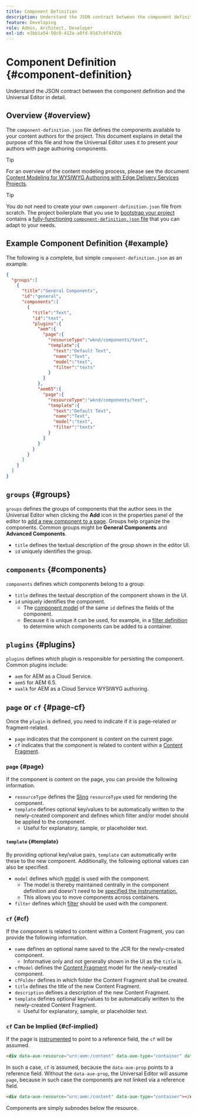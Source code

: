 ```yaml
---
title: Component Definition
description: Understand the JSON contract between the component definition and the Universal Editor in detail.
feature: Developing
role: Admin, Architect, Developer
exl-id: e1bb1a54-50c0-412a-a8fd-8167c6f47d2b
---
```

# Component Definition {#component-definition}

Understand the JSON contract between the component definition and the Universal Editor in detail.

## Overview {#overview}

The `component-definition.json` file defines the components available to your content authors for the project. This document explains in detail the purpose of this file and how the Universal Editor uses it to present your authors with page authoring components.

>[!TIP]
>
>For an overview of the content modeling process, please see the document [Content Modeling for WYSIWYG Authoring with Edge Delivery Services Projects](/help/edge/wysiwyg-authoring/content-modeling.md).

>[!TIP]
>
>You do not need to create your own `component-definition.json` file from scratch. The project boilerplate that you use to [bootstrap your project](/help/edge/wysiwyg-authoring/edge-dev-getting-started.md) contains a [fully-functioning `component-definition.json` file](https://github.com/adobe-rnd/aem-boilerplate-xwalk/blob/main/component-definition.json) that you can adapt to your needs.

## Example Component Definition {#example}

The following is a complete, but simple `component-definition.json` as an example.

```json
{
  "groups":[
    {
      "title":"General Components",
      "id":"general",
      "components":[
        {
          "title":"Text",
          "id":"text",
          "plugins":{
            "aem":{
              "page":{
                "resourceType":"wknd/components/text",
                "template":{
                  "text":"Default Text",
                  "name":"Text",
                  "model":"text",
                  "filter":"texts"
                }
              }
            },
            "aem65":{
              "page":{
                "resourceType":"wknd/components/text",
                "template":{
                  "text":"Default Text",
                  "name":"Text",
                  "model":"text",
                  "filter":"texts"
                }
              }
            }
          }
        }
      ]
    }
  ]
}
```

## `groups` {#groups}

`groups` defines the groups of components that the author sees in the Universal Editor when clicking the **Add** icon in the properties panel of the editor to [add a new component to a page](/help/sites-cloud/authoring/universal-editor/authoring.md#adding-components). Groups help organize the components. Common groups might be **General Components** and **Advanced Components**.

* `title` defines the textual description of the group shown in the editor UI.
* `id` uniquely identifies the group.

## `components` {#components}

`components` defines which components belong to a group.

* `title` defines the textual description of the component shown in the UI.
* `id` uniquely identifies the component.
  * The [component model](/help/implementing/universal-editor/field-types.md#model-structure) of the same `id` defines the fields of the component.
  * Because it is unique it can be used, for example, in a [filter definition](/help/implementing/universal-editor/filtering.md) to determine which components can be added to a container.

## `plugins` {#plugins}

`plugins` defines which plugin is responsible for persisting the component. Common plugins include:

* `aem` for AEM as a Cloud Service.
* `aem5` for AEM 6.5.
* `xwalk` for AEM as a Cloud Service WYSIWYG authoring.

## `page` or `cf` {#page-cf}

Once the `plugin` is defined, you need to indicate if it is page-related or fragment-related.

* `page` indicates that the component is content on the current page.
* `cf` indicates that the component is related to content within a [Content Fragment](/help/assets/content-fragments/content-fragments.md).

### `page` {#page}

If the component is content on the page, you can provide the following information.

* `resourceType` defines the [Sling](/help/implementing/developing/introduction/sling-cheatsheet.md) `resourceType` used for rendering the component.
* `template` defines optional key/values to be automatically written to the newly-created component and defines which filter and/or model should be applied to the component.
  * Useful for explanatory, sample, or placeholder text.

#### `template` {#template}

By providing optional key/value pairs, `template` can automatically write these to the new component. Additionally, the following optional values can also be specified.

* `model` defines which [model](/help/implementing/universal-editor/field-types.md#model-structure) is used with the component.
  * The model is thereby maintained centrally in the component definition and doesn't need to be [specified the instrumentation.](/help/implementing/universal-editor/field-types.md#instrumentation)
  * This allows you to move components across containers.
* `filter` defines which [filter](/help/implementing/universal-editor/filtering.md) should be used with the component.

### `cf` {#cf}

If the component is related to content within a Content Fragment, you can provide the following information.

* `name` defines an optional name saved to the JCR for the newly-created component.
  * Informative only and not generally shown in the UI as the `title` is.
* `cfModel` defines the [Content Fragment](/help/assets/content-fragments/content-fragments-models.md) model for the newly-created component.
* `cfFolder` defines in which folder the Content Fragment shall be created.
* `title` defines the title of the new Content Fragment.
* `description` defines a description of the new Content Fragment.
* `template` defines optional key/values to be automatically written to the newly-created Content Fragment.
  * Useful for explanatory, sample, or placeholder text.

### `cf` Can be Implied {#cf-implied}

If the page is [instrumented](/help/implementing/universal-editor/getting-started.md#instrument-page) to point to a reference field, the `cf` will be assumed.

```html
<div data-aue-resource="urn:aem:/content" data-aue-type="container" data-aue-prop="field"></div>
```

In such a case, `cf` is assumed, because the `data-aue-prop` points to a reference field. Without the `data-aue-prop`, the Universal Editor will assume `page`, because in such case the components are not linked via a reference field.

```html
<div data-aue-resource="urn:aem:/content" data-aue-type="container"></div>
```

Components are simply subnodes below the resource.

